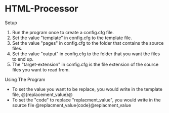# HTML-Processor

Setup
1. Run the program once to create a config.cfg file.
2. Set the value "template" in config.cfg to the template file.
3. Set the value "pages" in config.cfg to the folder that contains the source files.
4. Set the value "output" in config.cfg to the folder that you want the files to end up.
5. The "target-extension" in config.cfg is the file extension of the source files you want to read from. 

Using The Program
- To set the value you want to be replace, you would write in the template file, @{replacement_value}@
- To set the "code" to replace "replacment_value", you would write in the source file @replacment_value{code}@replacment_value
